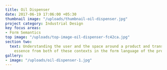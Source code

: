 ```yaml
---
title: Oil Dispenser
date: 2017-06-19 17:06:00 +05:30
thumbnail image: "/uploads/thumbnail-oil-dispenser.jpg"
project category: Industrial Design
key focus areas:
- Form Semantics
top image: "/uploads/top-image-oil-dispenser-fc42ca.jpg"
section two:
  text: Understanding the user and the space around a product and translating the
    essence from both of these contexts in the form language of the product.
gallery:
- image: "/uploads/oil-dispenser-1.jpg"
---
```


